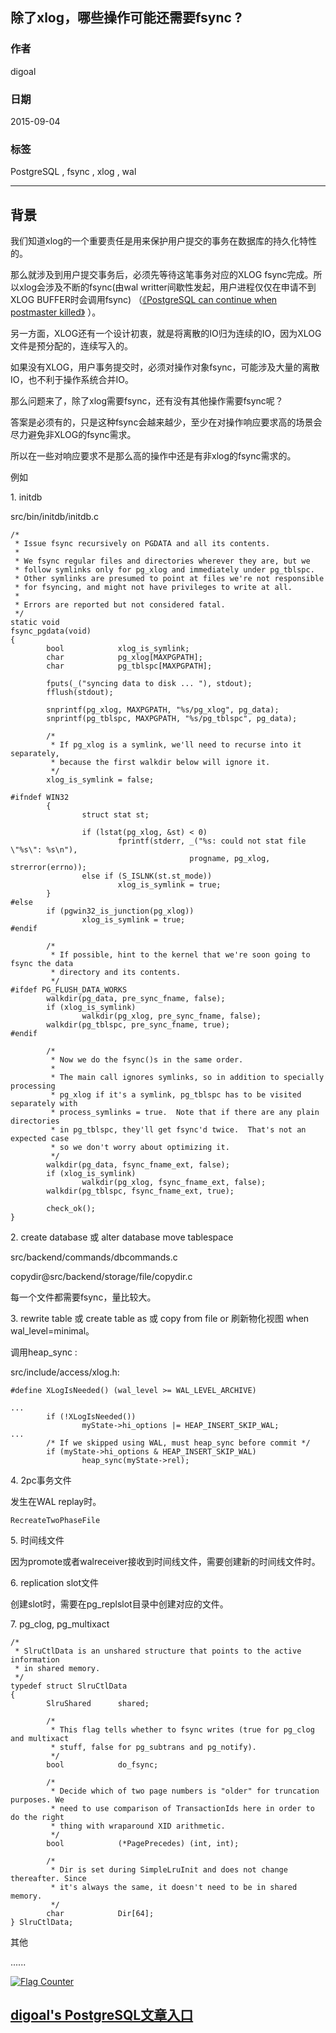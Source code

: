 ## 除了xlog，哪些操作可能还需要fsync ?    
                                                                               
### 作者                                                              
digoal                                                              
                                                              
### 日期                                                               
2015-09-04                                                      
                                                                
### 标签                                                              
PostgreSQL , fsync , xlog , wal      
                                                                          
----                                                                          
                                                                           
## 背景                                                               
我们知道xlog的一个重要责任是用来保护用户提交的事务在数据库的持久化特性的。  
  
那么就涉及到用户提交事务后，必须先等待这笔事务对应的XLOG fsync完成。所以xlog会涉及不断的fsync(由wal writter间歇性发起，用户进程仅仅在申请不到XLOG BUFFER时会调用fsync)  （[《PostgreSQL can continue when postmaster killed》](../201508/20150803_01.md)  ）。  
  
另一方面，XLOG还有一个设计初衷，就是将离散的IO归为连续的IO，因为XLOG文件是预分配的，连续写入的。  
  
如果没有XLOG，用户事务提交时，必须对操作对象fsync，可能涉及大量的离散IO，也不利于操作系统合并IO。  
  
那么问题来了，除了xlog需要fsync，还有没有其他操作需要fsync呢？  
  
答案是必须有的，只是这种fsync会越来越少，至少在对操作响应要求高的场景会尽力避免非XLOG的fsync需求。  
  
所以在一些对响应要求不是那么高的操作中还是有非xlog的fsync需求的。  
  
例如  
  
1\. initdb  
  
src/bin/initdb/initdb.c  
  
```  
/*  
 * Issue fsync recursively on PGDATA and all its contents.  
 *  
 * We fsync regular files and directories wherever they are, but we  
 * follow symlinks only for pg_xlog and immediately under pg_tblspc.  
 * Other symlinks are presumed to point at files we're not responsible  
 * for fsyncing, and might not have privileges to write at all.  
 *  
 * Errors are reported but not considered fatal.  
 */  
static void  
fsync_pgdata(void)  
{  
        bool            xlog_is_symlink;  
        char            pg_xlog[MAXPGPATH];  
        char            pg_tblspc[MAXPGPATH];  
  
        fputs(_("syncing data to disk ... "), stdout);  
        fflush(stdout);  
  
        snprintf(pg_xlog, MAXPGPATH, "%s/pg_xlog", pg_data);  
        snprintf(pg_tblspc, MAXPGPATH, "%s/pg_tblspc", pg_data);  
  
        /*  
         * If pg_xlog is a symlink, we'll need to recurse into it separately,  
         * because the first walkdir below will ignore it.  
         */  
        xlog_is_symlink = false;  
  
#ifndef WIN32  
        {  
                struct stat st;  
  
                if (lstat(pg_xlog, &st) < 0)  
                        fprintf(stderr, _("%s: could not stat file \"%s\": %s\n"),  
                                        progname, pg_xlog, strerror(errno));  
                else if (S_ISLNK(st.st_mode))  
                        xlog_is_symlink = true;  
        }  
#else  
        if (pgwin32_is_junction(pg_xlog))  
                xlog_is_symlink = true;  
#endif  
  
        /*  
         * If possible, hint to the kernel that we're soon going to fsync the data  
         * directory and its contents.  
         */  
#ifdef PG_FLUSH_DATA_WORKS  
        walkdir(pg_data, pre_sync_fname, false);  
        if (xlog_is_symlink)  
                walkdir(pg_xlog, pre_sync_fname, false);  
        walkdir(pg_tblspc, pre_sync_fname, true);  
#endif  
  
        /*  
         * Now we do the fsync()s in the same order.  
         *  
         * The main call ignores symlinks, so in addition to specially processing  
         * pg_xlog if it's a symlink, pg_tblspc has to be visited separately with  
         * process_symlinks = true.  Note that if there are any plain directories  
         * in pg_tblspc, they'll get fsync'd twice.  That's not an expected case  
         * so we don't worry about optimizing it.  
         */  
        walkdir(pg_data, fsync_fname_ext, false);  
        if (xlog_is_symlink)  
                walkdir(pg_xlog, fsync_fname_ext, false);  
        walkdir(pg_tblspc, fsync_fname_ext, true);  
  
        check_ok();  
}  
```  
  
2\. create database 或 alter database move tablespace  
  
src/backend/commands/dbcommands.c  
  
  
copydir@src/backend/storage/file/copydir.c  
  
每一个文件都需要fsync，量比较大。  
  
3\. rewrite table 或 create table as 或 copy from file or 刷新物化视图 when wal_level=minimal。  
  
调用heap_sync :   
  
src/include/access/xlog.h:  
  
```  
#define XLogIsNeeded() (wal_level >= WAL_LEVEL_ARCHIVE)  
  
...  
        if (!XLogIsNeeded())  
                myState->hi_options |= HEAP_INSERT_SKIP_WAL;  
...  
        /* If we skipped using WAL, must heap_sync before commit */  
        if (myState->hi_options & HEAP_INSERT_SKIP_WAL)  
                heap_sync(myState->rel);  
```  
  
4\. 2pc事务文件  
  
发生在WAL replay时。  
  
```  
RecreateTwoPhaseFile  
```  
  
5\. 时间线文件  
  
因为promote或者walreceiver接收到时间线文件，需要创建新的时间线文件时。  
  
6\. replication slot文件  
  
创建slot时，需要在pg_replslot目录中创建对应的文件。  
  
7\. pg_clog, pg_multixact  
  
```  
/*  
 * SlruCtlData is an unshared structure that points to the active information  
 * in shared memory.  
 */  
typedef struct SlruCtlData  
{  
        SlruShared      shared;  
  
        /*  
         * This flag tells whether to fsync writes (true for pg_clog and multixact  
         * stuff, false for pg_subtrans and pg_notify).  
         */  
        bool            do_fsync;  
  
        /*  
         * Decide which of two page numbers is "older" for truncation purposes. We  
         * need to use comparison of TransactionIds here in order to do the right  
         * thing with wraparound XID arithmetic.  
         */  
        bool            (*PagePrecedes) (int, int);  
  
        /*  
         * Dir is set during SimpleLruInit and does not change thereafter. Since  
         * it's always the same, it doesn't need to be in shared memory.  
         */  
        char            Dir[64];  
} SlruCtlData;  
```  
  
其他  
  
......  
  
<a rel="nofollow" href="http://info.flagcounter.com/h9V1"  ><img src="http://s03.flagcounter.com/count/h9V1/bg_FFFFFF/txt_000000/border_CCCCCC/columns_2/maxflags_12/viewers_0/labels_0/pageviews_0/flags_0/"  alt="Flag Counter"  border="0"  ></a>  
  
  
  
  
## [digoal's PostgreSQL文章入口](https://github.com/digoal/blog/blob/master/README.md "22709685feb7cab07d30f30387f0a9ae")
  
